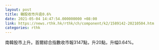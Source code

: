 ```yaml
---
layout: post
title: 韓股收市升逾0.6%
date: 2021-05-04 14:47:54.000000000 +08:00
link: https://news.rthk.hk/rthk/ch/component/k2/1589142-20210504.htm
categories: rthk
---
```


南韓股市上升。首爾綜合指數收市報3147點，升20點，升幅0.64%。
